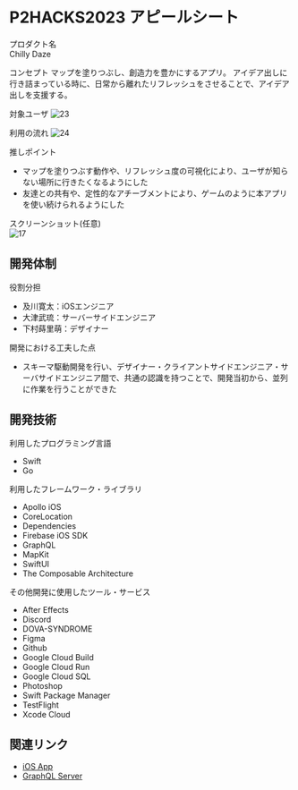 # P2HACKS2023 アピールシート 

プロダクト名  
Chilly Daze

コンセプト
マップを塗りつぶし、創造力を豊かにするアプリ。
アイデア出しに行き詰まっている時に、日常から離れたリフレッシュをさせることで、アイデア出しを支援する。

対象ユーザ
![23](https://github.com/p2hacks2023/post-04/assets/82511590/a83df3ea-19ce-4c12-9b04-a8d4b9108e6a)


利用の流れ
![24](https://github.com/p2hacks2023/post-04/assets/82511590/c89c15c1-307e-41c9-b201-a9116f943976)


推しポイント  
- マップを塗りつぶす動作や、リフレッシュ度の可視化により、ユーザが知らない場所に行きたくなるようにした
- 友達との共有や、定性的なアチーブメントにより、ゲームのように本アプリを使い続けられるようにした

スクリーンショット(任意)  
![17](https://github.com/p2hacks2023/post-04/assets/82511590/16fb4bf5-6503-42e2-aba7-7052e56f0497)


## 開発体制  

役割分担  
- 及川寛太：iOSエンジニア
- 大津武琉：サーバーサイドエンジニア
- 下村蒔里萌：デザイナー

開発における工夫した点  
- スキーマ駆動開発を行い、デザイナー・クライアントサイドエンジニア・サーバサイドエンジニア間で、共通の認識を持つことで、開発当初から、並列に作業を行うことができた

## 開発技術 

利用したプログラミング言語  
- Swift
- Go

利用したフレームワーク・ライブラリ  
- Apollo iOS
- CoreLocation
- Dependencies
- Firebase iOS SDK
- GraphQL
- MapKit
- SwiftUI
- The Composable Architecture

その他開発に使用したツール・サービス
- After Effects
- Discord
- DOVA-SYNDROME
- Figma
- Github
- Google Cloud Build
- Google Cloud Run
- Google Cloud SQL
- Photoshop
- Swift Package Manager
- TestFlight
- Xcode Cloud

## 関連リンク
- [iOS App](https://github.com/panna-cotta-2023/ChillyDaze)
- [GraphQL Server](https://github.com/panna-cotta-2023/chilly-daze-gateway)
